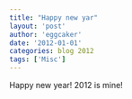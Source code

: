```yaml
---
title: "Happy new yar" 
layout: 'post'
author: 'eggcaker'
date: '2012-01-01'
categories: blog 2012
tags: ['Misc']
---
```



Happy new year! 2012 is mine!

